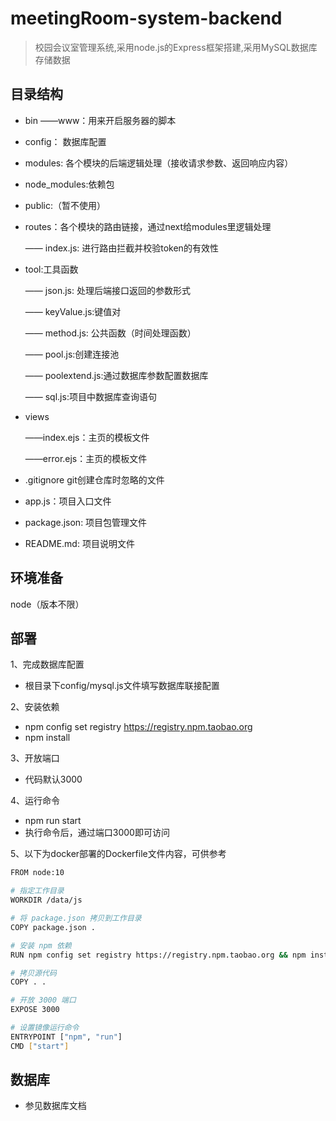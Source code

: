 # meetingRoom-system-backend

> 校园会议室管理系统,采用node.js的Express框架搭建,采用MySQL数据库存储数据

## 目录结构
- bin ——www：用来开启服务器的脚本 
- config： 数据库配置
- modules: 各个模块的后端逻辑处理（接收请求参数、返回响应内容）
- node_modules:依赖包 
- public:（暂不使用）
- routes：各个模块的路由链接，通过next给modules里逻辑处理


  —— index.js: 进行路由拦截并校验token的有效性
- tool:工具函数

  —— json.js: 处理后端接口返回的参数形式
  
  —— keyValue.js:键值对

  —— method.js: 公共函数（时间处理函数）

  —— pool.js:创建连接池

  —— poolextend.js:通过数据库参数配置数据库

  —— sql.js:项目中数据库查询语句

- views 

   ——index.ejs：主页的模板文件 

   ——error.ejs：主页的模板文件 
- .gitignore  git创建仓库时忽略的文件
- app.js：项目入口文件
- package.json: 项目包管理文件
- README.md: 项目说明文件

## 环境准备
node（版本不限）

## 部署

1、完成数据库配置

- 根目录下config/mysql.js文件填写数据库联接配置

2、安装依赖
- npm config set registry https://registry.npm.taobao.org
- npm install

3、开放端口
- 代码默认3000

4、运行命令
- npm run start
- 执行命令后，通过端口3000即可访问

5、以下为docker部署的Dockerfile文件内容，可供参考

```bash
FROM node:10

# 指定工作目录
WORKDIR /data/js

# 将 package.json 拷贝到工作目录
COPY package.json .

# 安装 npm 依赖
RUN npm config set registry https://registry.npm.taobao.org && npm install

# 拷贝源代码
COPY . .

# 开放 3000 端口
EXPOSE 3000

# 设置镜像运行命令
ENTRYPOINT ["npm", "run"]
CMD ["start"]
```

## 数据库
- 参见数据库文档






